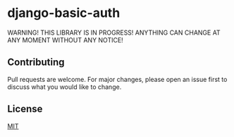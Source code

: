 # django-basic-auth

WARNING! THIS LIBRARY IS IN PROGRESS! ANYTHING CAN CHANGE AT ANY MOMENT WITHOUT ANY NOTICE!


## Contributing
Pull requests are welcome. For major changes, please open an issue first to discuss what you would like to change.



## License
[MIT](https://github.com/bichanna/django-basicauth/blob/master/LICENSE)
